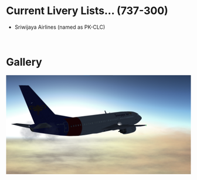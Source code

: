 # Current Livery Lists... (737-300)
<ul>
  <li>Sriwijaya Airlines (named as PK-CLC)</li>
</ul><br>

# Gallery
<img src=https://github.com/Sadia2000/Custom-video-livery/blob/main/737-300/Screenshots/Screenshot%202021-05-15%20140214.png alt=747-400_splashscreen width=600px>
